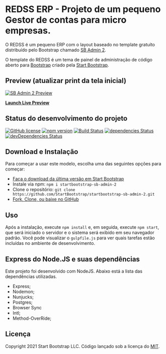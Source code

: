 # REDSS ERP - Projeto de um pequeno Gestor de contas para micro empresas.

O REDSS é um pequeno ERP com o layout baseado no template gratuíto distribuído pelo Bootstrap chamado [SB Admin 2](https://startbootstrap.com/theme/sb-admin-2/).

O template do REDSS é um tema de painel de administração de código aberto para [Bootstrap](https://getbootstrap.com/) criado pela [Start Bootstrap](https://startbootstrap.com/).

## Preview (atualizar print da tela inicial)

[![SB Admin 2 Preview](https://assets.startbootstrap.com/img/screenshots/themes/sb-admin-2.png)](https://startbootstrap.github.io/startbootstrap-sb-admin-2/)

**[Launch Live Preview](https://startbootstrap.github.io/startbootstrap-sb-admin-2/)**

## Status do desenvolvimento do projeto

[![GitHub license](https://img.shields.io/badge/license-MIT-blue.svg)](https://raw.githubusercontent.com/StartBootstrap/startbootstrap-sb-admin-2/master/LICENSE)
[![npm version](https://img.shields.io/npm/v/startbootstrap-sb-admin-2.svg)](https://www.npmjs.com/package/startbootstrap-sb-admin-2)
[![Build Status](https://travis-ci.org/StartBootstrap/startbootstrap-sb-admin-2.svg?branch=master)](https://travis-ci.org/StartBootstrap/startbootstrap-sb-admin-2)
[![dependencies Status](https://david-dm.org/StartBootstrap/startbootstrap-sb-admin-2/status.svg)](https://david-dm.org/StartBootstrap/startbootstrap-sb-admin-2)
[![devDependencies Status](https://david-dm.org/StartBootstrap/startbootstrap-sb-admin-2/dev-status.svg)](https://david-dm.org/StartBootstrap/startbootstrap-sb-admin-2?type=dev)

## Download e Instalação

Para começar a usar este modelo, escolha uma das seguintes opções para começar:

* [Faça o download da última versão em Start Bootstrap](https://startbootstrap.com/theme/sb-admin-2/)
* Instale via npm: `npm i startbootstrap-sb-admin-2`
* Clone o repositório: `git clone https://github.com/StartBootstrap/startbootstrap-sb-admin-2.git`
* [Fork, Clone, ou baixe no GitHub](https://github.com/StartBootstrap/startbootstrap-sb-admin-2)

## Uso

Após a instalação, execute `npm install` e, em seguida, execute `npm start`, que será iniciado o servidor e o sistema será exibido em seu navegador padrão. Você pode visualizar o `gulpfile.js` para ver quais tarefas estão incluídas no ambiente de desenvolvimento.

## Express do Node.JS e suas dependências

Este projeto foi desenvolvido com NodeJS. Abaixo está a lista das dependências utilizadas.

* Express;
* Nodemon;
* Nunjucks;
* Postgres;
* Browser Sync
* Intl;
* Method-OverRide;

## Licença

Copyright 2021 Start Bootstrap LLC. Código lançado sob a licença do [MIT](https://github.com/StartBootstrap/startbootstrap-resume/blob/master/LICENSE).
